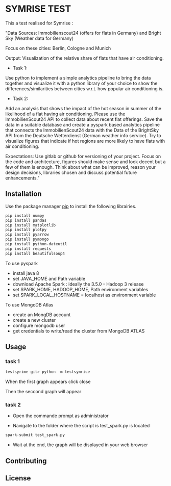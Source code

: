 # SYMRISE TEST

This a test realised for Symrise : 

"Data Sources: Immobilienscout24 (offers for flats in Germany) and Bright Sky (Weather data for Germany)

Focus on these cities: Berlin, Cologne and Munich

Output: Visualization of the relative share of flats that have air conditioning.

- Task 1:

Use python to implement a simple analytics pipeline to bring the data together and visualize it with a python library of your choice to show the differences/similarities between cities w.r.t. how popular air conditioning is.

- Task 2:

Add an analysis that shows the impact of the hot season in summer of the likelihood of a flat having air conditioning. Please use the ImmobilienScout24 API to collect data about recent flat offerings. Save the data in a suitable database and create a pyspark based analytics pipeline that connects the ImmobilienScout24 data with the Data of the BrightSky API from the Deutsche Wetterdienst (German weather info service). Try to visualize figures that indicate if hot regions are more likely to have flats with air conditioning.

Expectations: Use gitlab or github for versioning of your project. Focus on the code and architecture, figures should make sense and look decent but a few of them is enough. Think about what can be improved, reason your design decisions, libraries chosen and discuss potential future enhancements."

## Installation

Use the package manager [pip](https://pip.pypa.io/en/stable/) to install the following librairies.

```bash
pip install numpy
pip install pandas
pip install matplotlib
pip install plotpy
pip install pyarrow
pip install pymongo
pip install python-dateutil
pip install requests
pip install beautifulsoup4
```
To use pyspark
- install java 8
- set JAVA_HOME and Path variable
- download Apache Spark : ideally the 3.5.0 - Hadoop 3 release
- set SPARK_HOME, HADOOP_HOME, Path environment variables
- set SPARK_LOCAL_HOSTNAME = localhost as environment variable

To use MongoDB Atlas
- create an MongDB account
- create a new cluster
- configure mongodb user
- get credentials to write/read the cluster from MongoDB ATLAS

## Usage

### task 1
```python
testsyrime-git> python -m testsymrise
```
When the first graph appears click close

Then the seccond graph will appear


### task 2
- Open the commande prompt as administrator

- Navigate to the folder where the script is test_spark.py is located 
```python 
spark-submit test_spark.py
```
- Wait at the end, the graph will be displayed in your web browser

## Contributing



## License
